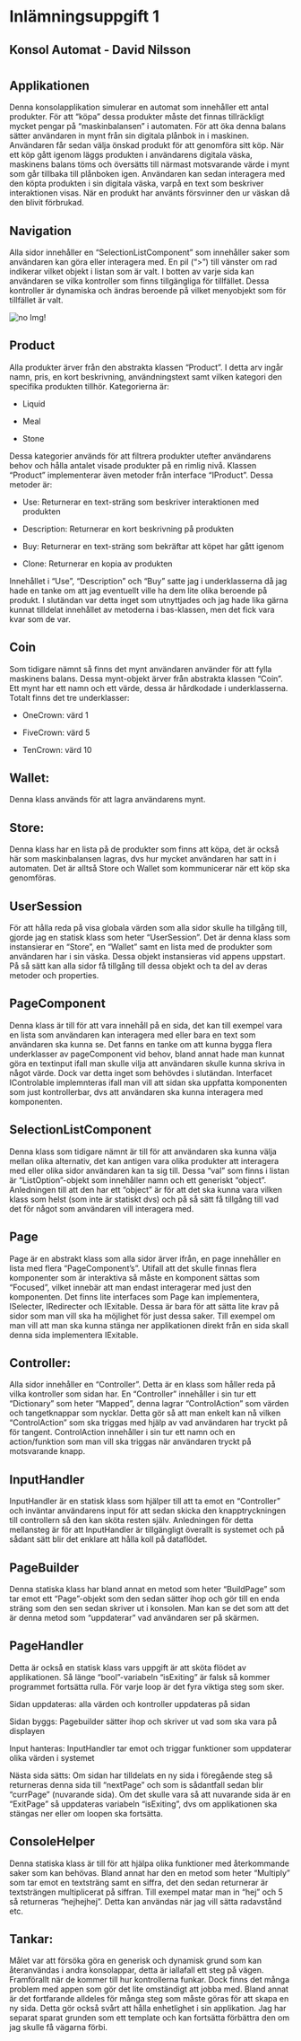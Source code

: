 # Inlämningsuppgift 1 

## Konsol Automat - David Nilsson 
#

## Applikationen 

Denna konsolapplikation simulerar en automat som innehåller ett antal produkter. För att “köpa” dessa produkter måste det finnas tillräckligt mycket pengar på “maskinbalansen” i automaten. För att öka denna balans sätter användaren in mynt från sin digitala plånbok in i maskinen. Användaren får sedan välja önskad produkt för att genomföra sitt köp. När ett köp gått igenom läggs produkten i användarens digitala väska, maskinens balans töms och översätts till närmast motsvarande värde i mynt som går tillbaka till plånboken igen. Användaren kan sedan interagera med den köpta produkten i sin digitala väska, varpå en text som beskriver interaktionen visas. När en produkt har använts försvinner den ur väskan då den blivit förbrukad.  

 
## Navigation 

Alla sidor innehåller en “SelectionListComponent” som innehåller saker som användaren kan göra eller interagera med. En pil (“>”) till vänster om rad indikerar vilket objekt i listan som är valt. I botten av varje sida kan användaren se vilka kontroller som finns tillgängliga för tillfället. Dessa kontroller är dynamiska och ändras beroende på vilket menyobjekt som för tillfället är valt. 

![no Img!](./ReadMeImgs/NavigationImg.png "Konsol Navigation")

## Product

Alla produkter ärver från den abstrakta klassen “Product”. I detta arv ingår namn, pris, en kort beskrivning, användningstext samt vilken kategori den specifika produkten tillhör. Kategorierna är:  

- Liquid 

- Meal  

- Stone  

Dessa kategorier används för att filtrera produkter utefter användarens behov och hålla antalet visade produkter på en rimlig nivå. Klassen “Product” implementerar även metoder från interface “IProduct”. Dessa metoder är: 

- Use: Returnerar en text-sträng som beskriver interaktionen med produkten 

- Description: Returnerar en kort beskrivning på produkten 

- Buy: Returnerar en text-sträng som bekräftar att köpet har gått igenom 

- Clone: Returnerar en kopia av produkten  

Innehållet i “Use”, “Description” och “Buy” satte jag i underklasserna då jag hade en tanke om att jag eventuellt ville ha dem lite olika beroende på produkt. I slutändan var detta inget som utnyttjades och jag hade lika gärna kunnat tilldelat innehållet av metoderna i bas-klassen, men det fick vara kvar som de var.  

 

## Coin 

Som tidigare nämnt så finns det mynt användaren använder för att fylla maskinens balans. Dessa mynt-objekt ärver från abstrakta klassen “Coin”.  Ett mynt har ett namn och ett värde, dessa är hårdkodade i underklasserna. Totalt finns det tre underklasser: 

- OneCrown: värd 1 

- FiveCrown: värd 5 

- TenCrown: värd 10 

 

## Wallet: 

Denna klass används för att lagra användarens mynt. 

 

## Store:  

Denna klass har en lista på de produkter som finns att köpa, det är också här som maskinbalansen lagras, dvs hur mycket användaren har satt in i automaten. Det är alltså Store och Wallet som kommunicerar när ett köp ska genomföras. 

 
## UserSession 

För att hålla reda på visa globala värden som alla sidor skulle ha tillgång till, gjorde jag en statisk klass som heter “UserSession”. Det är denna klass som instansierar en “Store”,  en “Wallet” samt en lista med de produkter som användaren har i sin väska. Dessa objekt instansieras vid appens uppstart. På så sätt kan alla sidor få tillgång till dessa objekt och ta del av deras metoder och properties.  
 

## PageComponent 

Denna klass är till för att vara innehåll på en sida, det kan till exempel vara en lista som användaren kan interagera med eller bara en text som användaren ska kunna se. Det fanns en tanke om att kunna bygga flera underklasser av pageComponent vid behov, bland annat hade man kunnat göra en textinput ifall man skulle vilja att användaren skulle kunna skriva in något värde. Dock var detta inget som behövdes i slutändan. Interfacet IControlable implemnteras ifall man vill att sidan ska uppfatta komponenten som just kontrollerbar, dvs att användaren ska kunna interagera med komponenten. 

 

## SelectionListComponent 

Denna klass som tidigare nämnt är till för att användaren ska kunna välja mellan olika alternativ, det kan antigen vara olika produkter att interagera med eller olika sidor användaren kan ta sig till. Dessa “val” som finns i listan är “ListOption”-objekt som innehåller namn och ett generiskt “object”. Anledningen till att den har ett “object” är för att det ska kunna vara vilken klass som helst (som inte är statiskt dvs) och på så sätt få tillgång till vad det för något som användaren vill interagera med. 

 

## Page 

Page är en abstrakt klass som alla sidor ärver ifrån, en page innehåller en lista med flera “PageComponent’s”. Utifall att det skulle finnas flera komponenter som är interaktiva så måste en komponent sättas som “Focused”, vilket innebär att man endast interagerar med just den komponenten. Det finns lite interfaces som Page kan implementera, ISelecter, IRedirecter och IExitable. Dessa är bara för att sätta lite krav på sidor som man vill ska ha möjlighet för just dessa saker. Till exempel om man vill att man ska kunna stänga ner applikationen direkt från en sida skall denna sida implementera IExitable.  

 

## Controller: 

Alla sidor innehåller en “Controller”. Detta är en klass som håller reda på vilka kontroller som sidan har. En “Controller” innehåller i sin tur ett “Dictionary” som heter “Mapped”, denna lagrar “ControlAction” som värden och tangetknappar som nycklar. Detta gör så att man enkelt kan nå vilken “ControlAction” som ska triggas med hjälp av vad användaren har tryckt på för tangent. ControlAction innehåller i sin tur ett namn och en action/funktion som man vill ska triggas när användaren tryckt på motsvarande knapp. 

## InputHandler  

InputHandler är en statisk klass som hjälper till att ta emot en “Controller” och inväntar användarens input för att sedan skicka den knapptryckningen till controllern så den kan sköta resten själv. Anledningen för detta mellansteg är för att InputHandler är tillgängligt överallt is systemet och på sådant sätt blir det enklare att hålla koll på dataflödet. 

## PageBuilder 

Denna statiska klass har bland annat en metod som heter “BuildPage” som tar emot ett “Page”-objekt som den sedan sätter ihop och gör till en enda sträng som den sen sedan skriver ut i konsolen. Man kan se det som att det är denna metod som “uppdaterar” vad användaren ser på skärmen. 

## PageHandler 

Detta är också en statisk klass vars uppgift är att sköta flödet av applikationen. Så länge “bool”-variabeln “isExiting” är falsk så kommer programmet fortsätta rulla. För varje loop är det fyra viktiga steg som sker. 

Sidan uppdateras: alla värden och kontroller uppdateras på sidan 

Sidan byggs: Pagebuilder sätter ihop och skriver ut vad som ska vara på displayen 

Input hanteras: InputHandler tar emot och triggar funktioner som uppdaterar olika värden i systemet 

Nästa sida sätts: Om sidan har tilldelats en ny sida i föregående steg så returneras denna sida till “nextPage” och som is sådantfall sedan blir “currPage” (nuvarande sida). Om det skulle vara så att nuvarande sida är en “ExitPage” så uppdateras variabeln “isExiting”, dvs om applikationen ska stängas ner eller om loopen ska fortsätta. 

## ConsoleHelper 

Denna statiska klass är till för att hjälpa olika funktioner med återkommande saker som kan behövas. Bland annat har den en metod som heter “Multiply” som tar emot en textsträng samt en siffra, det den sedan returnerar är textsträngen multiplicerat på siffran. Till exempel matar man in “hej” och 5 så returneras “hejhejhej”. Detta kan användas när jag vill sätta radavstånd etc. 

 

## Tankar: 

Målet var att försöka göra en generisk och dynamisk grund som kan återanvändas i andra konsolappar, detta är iallafall ett steg på vägen. Framförallt när de kommer till hur kontrollerna funkar. Dock finns det många problem med appen som gör det lite omständigt att jobba med. Bland annat är det fortfarande alldeles för många steg som måste göras för att skapa en ny sida. Detta gör också svårt att hålla enhetlighet i sin applikation. Jag har separat sparat grunden som ett template och kan fortsätta förbättra den om jag skulle få vägarna förbi. 
